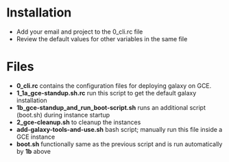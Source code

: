 # Installation

* Add your email and project to the 0_cli.rc file
* Review the default values for other variables in the same file

# Files
* **0_cli.rc** contains the configuration files for deploying galaxy on GCE.
* **1_1a_gce-standup.sh.rc** run this script to get the default galaxy installation
* **1b_gce-standup_and_run_boot-script.sh** runs an additional script (boot.sh) during instance startup
* **2_gce-cleanup.sh** to cleanup the instances
* **add-galaxy-tools-and-use.sh** bash script; manually run this file inside a GCE instance
* **boot.sh** functionally same as the previous script and is run automatically by **1b** above 